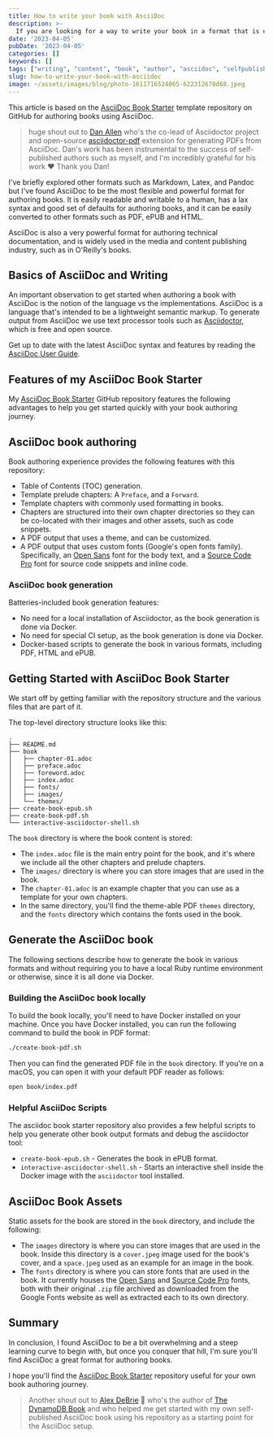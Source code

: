 ```yaml
---
title: How to write your book with AsciiDoc
description: >-
  If you are looking for a way to write your book in a format that is easy to read and write, and that can be easily converted to other formats such as PDF, ePUB and HTML, then AsciiDoc is a great choice. Let me show you how to get started with AsciiDoc Book Starter GitHub repository and an automated setup.
date: '2023-04-05'
pubDate: '2023-04-05'
categories: []
keywords: []
tags: ["writing", "content", "book", "author", "asciidoc", "selfpublishing", "asciidoctor"]
slug: how-to-write-your-book-with-asciidoc
image: ~/assets/images/blog/photo-1611716524065-622312678d68.jpeg
---
```


This article is based on the [AsciiDoc Book Starter](https://github.com/lirantal/asciidoc-book-starter) template repository on GitHub for authoring books using AsciiDoc.

> huge shout out to [Dan Allen](https://twitter.com/mojavelinux) who's the co-lead of Asciidoctor project and open-source [asciidoctor-pdf](https://github.com/asciidoctor/asciidoctor-pdf) extension for generating PDFs from AsciiDoc. Dan's work has been instrumental to the success of self-published authors such as myself, and I'm incredibly grateful for his work ❤️ Thank you Dan!

I've briefly explored other formats such as Markdown, Latex, and Pandoc but I've found AsciiDoc to be the most flexible and powerful format for authoring books. It is easily readable and writable to a human, has a lax syntax and good set of defaults for authoring books, and it can be easily converted to other formats such as PDF, ePUB and HTML.

AsciiDoc is also a very powerful format for authoring technical documentation, and is widely used in the media and content publishing industry, such as in O'Reilly's books.

## Basics of AsciiDoc and Writing

An important observation to get started when authoring a book with AsciiDoc is the notion of the language vs the implementations. AsciiDoc is a language that's intended to be a lightweight semantic markup. To generate output from AsciiDoc we use text processor tools such as [Asciidoctor](https://asciidoctor.org/), which is free and open source.

Get up to date with the latest AsciiDoc syntax and features by reading the [AsciiDoc User Guide](https://asciidoctor.org/docs/asciidoc-writers-guide/).

## Features of my AsciiDoc Book Starter

My [AsciiDoc Book Starter](https://github.com/lirantal/asciidoc-book-starter) GitHub repository features the following advantages to help you get started quickly with your book authoring journey.

## AsciiDoc book authoring 

Book authoring experience provides the following features with this repository:
- Table of Contents (TOC) generation.
- Template prelude chapters: A `Preface`, and a `Forward`.
- Template chapters with commonly used formatting in books.
- Chapters are structured into their own chapter directories so they can be co-located with their images and other assets, such as code snippets.
- A PDF output that uses a theme, and can be customized.
- A PDF output that uses custom fonts (Google's open fonts family). Specifically, an [Open Sans](https://fonts.google.com/specimen/Open+Sans) font for the body text, and a [Source Code Pro](https://fonts.google.com/specimen/Source+Code+Pro?query=source+code+pro) font for source code snippets and inline code.

### AsciiDoc book generation

Batteries-included book generation features:
- No need for a local installation of Asciidoctor, as the book generation is done via Docker.
- No need for special CI setup, as the book generation is done via Docker.
- Docker-based scripts to generate the book in various formats, including PDF, HTML and ePUB.

## Getting Started with AsciiDoc Book Starter

We start off by getting familiar with the repository structure and the various files that are part of it.

The top-level directory structure looks like this:

```
.
├── README.md
├── book
│   ├── chapter-01.adoc
│   ├── preface.adoc
│   ├── foreword.adoc
│   ├── index.adoc
│   ├── fonts/
│   ├── images/
│   └── themes/
├── create-book-epub.sh
├── create-book-pdf.sh
└── interactive-asciidoctor-shell.sh
```

The `book` directory is where the book content is stored:
- The `index.adoc` file is the main entry point for the book, and it's where we include all the other chapters and prelude chapters.
- The `images/` directory is where you can store images that are used in the book.
- The `chapter-01.adoc` is an example chapter that you can use as a template for your own chapters.
- In the same directory, you'll find the theme-able PDF `themes` directory, and the `fonts` directory which contains the fonts used in the book.

## Generate the AsciiDoc book

The following sections describe how to generate the book in various formats and without requiring you to have a local Ruby runtime environment or otherwise, since it is all done via Docker.

### Building the AsciiDoc book locally

To build the book locally, you'll need to have Docker installed on your machine. Once you have Docker installed, you can run the following command to build the book in PDF format:

```bash
./create-book-pdf.sh
```

Then you can find the generated PDF file in the `book` directory. If you're on a macOS, you can open it with your default PDF reader as follows:

```bash
open book/index.pdf
```

### Helpful AsciiDoc Scripts

The asciidoc book starter repository also provides a few helpful scripts to help you generate other book output formats and debug the asciidoctor tool:
- `create-book-epub.sh` - Generates the book in ePUB format.
- `interactive-asciidoctor-shell.sh` - Starts an interactive shell inside the Docker image with the `asciidoctor` tool installed.

## AsciiDoc Book Assets

Static assets for the book are stored in the `book` directory, and include the following:
- The `images` directory is where you can store images that are used in the book. Inside this directory is a `cover.jpeg` image used for the book's cover, and a `space.jpeg` used as an example for an image in the book.
- The `fonts` directory is where you can store fonts that are used in the book. It currently houses the [Open Sans](https://fonts.google.com/specimen/Open+Sans) and [Source Code Pro](https://fonts.google.com/specimen/Source+Code+Pro?query=source+code+pro) fonts, both with their original `.zip` file archived as downloaded from the Google Fonts website as well as extracted each to its own directory.

## Summary

In conclusion, I found AsciiDoc to be a bit overwhelming and a steep learning curve to begin with, but once you conquer that hill, I'm sure you'll find AsciiDoc a great format for authoring books.

I hope you'll find the [AsciiDoc Book Starter](https://github.com/lirantal/asciidoc-book-starter) repository useful for your own book authoring journey.

> Another shout out to [Alex DeBrie](https://twitter.com/alexbdebrie) 🤗 who's the author of [The DynamoDB Book](https://dynamodbbook.com/) and who helped me get started with my own self-published AsciiDoc book using his repository as a starting point for the AsciiDoc setup.